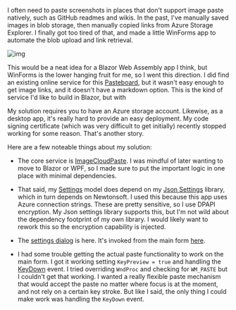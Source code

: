 I often need to paste screenshots in places that don't support image paste natively, such as GitHub readmes and wikis. In the past, I've manually saved images in blob storage, then manually copied links from Azure Storage Explorer. I finally got too tired of that, and made a little WinForms app to automate the blob upload and link retrieval.

![img](https://adamosoftware.blob.core.windows.net/images/BEV8P39JNN.png)

This would be a neat idea for a Blazor Web Assembly app I think, but WinForms is the lower hanging fruit for me, so I went this direction. I did find an existing online service for this [Pasteboard](https://pasteboard.co/), but it wasn't easy enough to get image links, and it doesn't have a markdown option. This is the kind of service I'd like to build in Blazor, but with

My solution requires you to have an Azure storage account. Likewise, as a desktop app, it's really hard to provide an easy deployment. My code signing certificate (which was very difficult to get initially) recently stopped working for some reason. That's another story.

Here are a few noteable things about my solution:

- The core service is [ImageCloudPaste](https://github.com/adamfoneil/ImgCloudPaste/blob/master/ImgCloudPaste/Services/ImageCloudPaste.cs). I was mindful of later wanting to move to Blazor or WPF, so I made sure to put the important logic in one place with minimal dependencies.

- That said, my [Settings](https://github.com/adamfoneil/ImgCloudPaste/blob/master/ImgCloudPaste/Models/Settings.cs) model does depend on my [Json Settings](https://github.com/adamfoneil/JsonSettings) library, which in turn depends on Newtonsoft. I used this because this app uses Azure connection strings. These are pretty sensitive, so I use DPAPI encryption. My Json settings library supports this, but I'm not wild about the dependency footprint of my own library. I would likely want to rework this so the encryption capability is injected.

- The [settings dialog](https://github.com/adamfoneil/ImgCloudPaste/blob/master/ImgCloudPaste/Forms/frmSettings.cs) is here. It's invoked from the main form [here](https://github.com/adamfoneil/ImgCloudPaste/blob/master/ImgCloudPaste/frmMain.cs#L53).

- I had some trouble getting the actual paste functionality to work on the main form. I got it working setting `KeyPreview = true` and handling the [KeyDown](https://github.com/adamfoneil/ImgCloudPaste/blob/master/ImgCloudPaste/frmMain.cs#L26) event. I tried overriding `WndProc` and checking for `WM_PASTE` but I couldn't get that working. I wanted a really flexible paste mechanism that would accept the paste no matter where focus is at the moment, and not rely on a certain key stroke. But like I said, the only thing I could make work was handling the `KeyDown` event.
